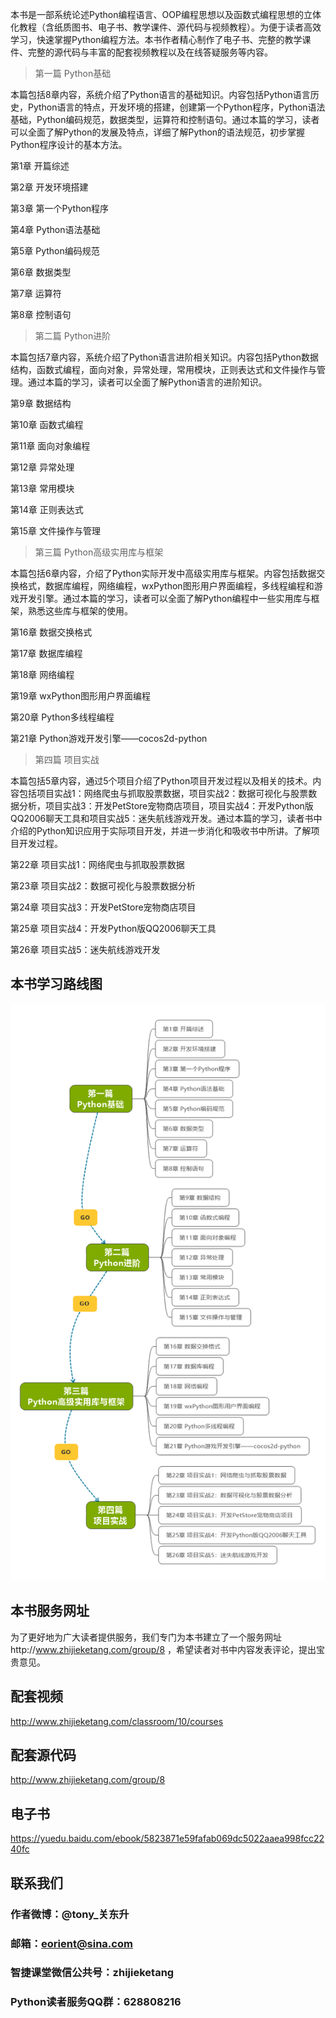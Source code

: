 
本书是一部系统论述Python编程语言、OOP编程思想以及函数式编程思想的立体化教程（含纸质图书、电子书、教学课件、源代码与视频教程）。为便于读者高效学习，快速掌握Python编程方法。本书作者精心制作了电子书、完整的教学课件、完整的源代码与丰富的配套视频教程以及在线答疑服务等内容。

>   第一篇 Python基础

本篇包括8章内容，系统介绍了Python语言的基础知识。内容包括Python语言历史，Python语言的特点，开发环境的搭建，创建第一个Python程序，Python语法基础，Python编码规范，数据类型，运算符和控制语句。通过本篇的学习，读者可以全面了解Python的发展及特点，详细了解Python的语法规范，初步掌握Python程序设计的基本方法。

第1章 开篇综述

第2章 开发环境搭建

第3章 第一个Python程序

第4章 Python语法基础

第5章 Python编码规范

第6章 数据类型

第7章 运算符

第8章 控制语句

>   第二篇 Python进阶

本篇包括7章内容，系统介绍了Python语言进阶相关知识。内容包括Python数据结构，函数式编程，面向对象，异常处理，常用模块，正则表达式和文件操作与管理。通过本篇的学习，读者可以全面了解Python语言的进阶知识。

第9章 数据结构

第10章 函数式编程

第11章 面向对象编程

第12章 异常处理

第13章 常用模块

第14章 正则表达式

第15章 文件操作与管理

>   第三篇 Python高级实用库与框架

本篇包括6章内容，介绍了Python实际开发中高级实用库与框架。内容包括数据交换格式，数据库编程，网络编程，wxPython图形用户界面编程，多线程编程和游戏开发引擎。通过本篇的学习，读者可以全面了解Python编程中一些实用库与框架，熟悉这些库与框架的使用。

第16章 数据交换格式

第17章 数据库编程

第18章 网络编程

第19章 wxPython图形用户界面编程

第20章 Python多线程编程

第21章 Python游戏开发引擎——cocos2d-python

>   第四篇 项目实战

本篇包括5章内容，通过5个项目介绍了Python项目开发过程以及相关的技术。内容包括项目实战1：网络爬虫与抓取股票数据，项目实战2：数据可视化与股票数据分析，项目实战3：开发PetStore宠物商店项目，项目实战4：开发Python版QQ2006聊天工具和项目实战5：迷失航线游戏开发。通过本篇的学习，读者书中介绍的Python知识应用于实际项目开发，并进一步消化和吸收书中所讲。了解项目开发过程。

第22章 项目实战1：网络爬虫与抓取股票数据

第23章 项目实战2：数据可视化与股票数据分析

第24章 项目实战3：开发PetStore宠物商店项目

第25章 项目实战4：开发Python版QQ2006聊天工具

第26章 项目实战5：迷失航线游戏开发

## 本书学习路线图

![本书学习路线图](images/map.jpg)

## 本书服务网址
为了更好地为广大读者提供服务，我们专门为本书建立了一个服务网址http://www.zhijieketang.com/group/8 ，希望读者对书中内容发表评论，提出宝贵意见。

## 配套视频
http://www.zhijieketang.com/classroom/10/courses

## 配套源代码
http://www.zhijieketang.com/group/8

## 电子书
https://yuedu.baidu.com/ebook/5823871e59fafab069dc5022aaea998fcc2240fc

## 联系我们
### 作者微博：@tony_关东升
### 邮箱：eorient@sina.com
### 智捷课堂微信公共号：zhijieketang
### Python读者服务QQ群：628808216
